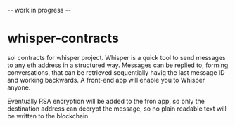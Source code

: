 -- work in progress --

# whisper-contracts
sol contracts for whisper project. Whisper is a quick tool to send messages to any eth address in a structured way. Messages can be replied to, forming conversations, that can be retrieved sequentially havig the last message ID and working backwards. A front-end app will enable you to Whisper anyone.

Eventually RSA encryption will be added to the fron app, so only the destination address can decrypt the message, so no plain readable text will be written to the blockchain.
